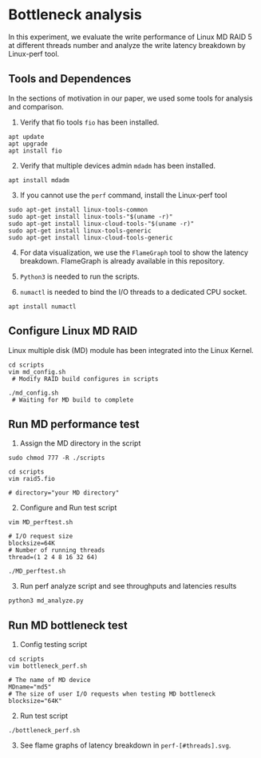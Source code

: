 # Bottleneck analysis
In this experiment, we evaluate the write performance of Linux MD RAID 5 at different threads number and analyze the write latency breakdown by Linux-perf tool.

## Tools and Dependences
In the sections of motivation in our paper, we used some tools for analysis and comparison.  

1. Verify that fio tools `fio` has been installed.
```
apt update
apt upgrade
apt install fio
```

2. Verify that multiple devices admin `mdadm` has been installed.  
```
apt install mdadm
```

3. If you cannot use the `perf` command, install the Linux-perf tool
```
sudo apt-get install linux-tools-common
sudo apt-get install linux-tools-"$(uname -r)"
sudo apt-get install linux-cloud-tools-"$(uname -r)"
sudo apt-get install linux-tools-generic
sudo apt-get install linux-cloud-tools-generic
```

4. For data visualization, we use the `FlameGraph` tool to show the latency breakdown. FlameGraph is already available in this repository.

5. `Python3` is needed to run the scripts.

5. `numactl` is needed to bind the I/O threads to a dedicated CPU socket.
```
apt install numactl
```

## Configure Linux MD RAID
Linux multiple disk (MD) module has been integrated into the Linux Kernel.
   ```
   cd scripts
   vim md_config.sh
    # Modify RAID build configures in scripts

   ./md_config.sh
    # Waiting for MD build to complete
   ```

## Run MD performance test
1. Assign the MD directory in the script
```
sudo chmod 777 -R ./scripts

cd scripts
vim raid5.fio

# directory="your MD directory"
```

2. Configure and Run test script
```
vim MD_perftest.sh

# I/O request size
blocksize=64K 
# Number of running threads  
thread=(1 2 4 8 16 32 64)

./MD_perftest.sh
```   

3. Run perf analyze script and see throughputs and latencies results
```
python3 md_analyze.py
```   


## Run MD bottleneck test

1. Config testing script
```
cd scripts
vim bottleneck_perf.sh

# The name of MD device
MDname="md5"
# The size of user I/O requests when testing MD bottleneck
blocksize="64K" 

```

2. Run test script
```
./bottleneck_perf.sh
```

3. See flame graphs of latency breakdown in `perf-[#threads].svg`.


